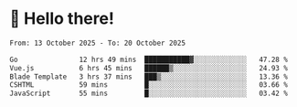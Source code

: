 # 👋 Hello there!

<!--START_SECTION:waka-->

```txt
From: 13 October 2025 - To: 20 October 2025

Go               12 hrs 49 mins  ███████████▓░░░░░░░░░░░░░   47.28 %
Vue.js           6 hrs 45 mins   ██████▒░░░░░░░░░░░░░░░░░░   24.93 %
Blade Template   3 hrs 37 mins   ███▒░░░░░░░░░░░░░░░░░░░░░   13.36 %
CSHTML           59 mins         █░░░░░░░░░░░░░░░░░░░░░░░░   03.66 %
JavaScript       55 mins         █░░░░░░░░░░░░░░░░░░░░░░░░   03.42 %
```

<!--END_SECTION:waka-->
